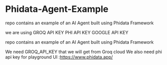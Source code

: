 # Phidata-Agent-Example
repo contains an example of an AI Agent built using Phidata Framework

we are using 
GROQ API KEY
PHI API KEY
GOOGLE API KEY 

repo contains an example of an AI Agent built using Phidata Framework

We need GROQ_API_KEY that we will get from Groq cloud
We also need phi api key for playground UI :https://www.phidata.app/

